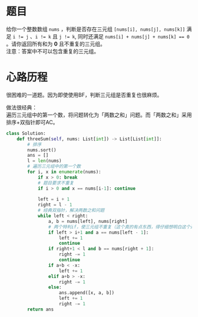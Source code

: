 
# 题目

给你一个整数数组 `nums` ，判断是否存在三元组 `[nums[i], nums[j], nums[k]]` 满足 `i != j` 、`i != k` 且 `j != k`, 同时还满足 `nums[i] + nums[j] + nums[k] == 0` 。请你返回所有和为 __0__ 且不重复的三元组。  
注意：答案中不可以包含重复的三元组。

# 心路历程

很困难的一道题。因为即使使用BF，判断三元组是否重复也很麻烦。  

做法很经典：  
遍历三元组中的第一个数，将问题转化为「两数之和」问题。而「两数之和」采用排序+双指针即可AC。

```python
class Solution:
    def threeSum(self, nums: List[int]) -> List[List[int]]:
        # 排序
        nums.sort()
        ans = []
        l = len(nums)
        # 遍历三元组中的第一个数
        for i, x in enumerate(nums):
            if x > 0: break
            # 题目要求不重复
            if i > 0 and x == nums[i-1]: continue
            
            left = i + 1
            right = l - 1
            # 经典双指针，解决两数之和问题
            while left < right:
                a, b = nums[left], nums[right]
                # 两个特判if，使三元组不重复（这个真的有点东西，得仔细想明白这个过程）
                if left > i+1 and a == nums[left - 1]:
                    left += 1
                    continue
                if right+1 < l and b == nums[right + 1]:
                    right -= 1
                    continue
                if a+b < -x:
                    left += 1
                elif a+b > -x:
                    right -= 1
                else:
                    ans.append([x, a, b])
                    left += 1
                    right -= 1
        return ans
```
